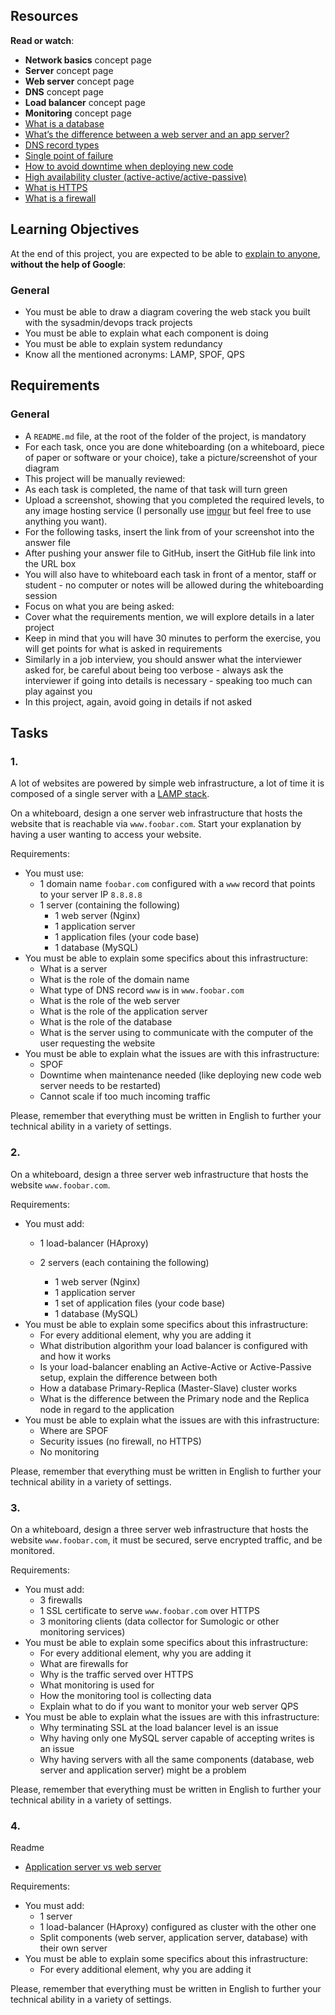 ## Resources

**Read or watch**:

*   **Network basics** concept page
*   **Server** concept page
*   **Web server** concept page
*   **DNS** concept page
*   **Load balancer** concept page
*   **Monitoring** concept page
*   [What is a database](/rltoken/7Pp0_Mdit6r_ZdRGKAwcqw "What is a database")
*   [What’s the difference between a web server and an app server?](/rltoken/YqKvabbDDtSjnHMV9g1gHw "What's the difference between a web server and an app server?")
*   [DNS record types](/rltoken/y8hTq-XsCaj2XxhNBGTd2A "DNS record types")
*   [Single point of failure](/rltoken/56OIJ23o5mqSaSeLEwxzJg "Single point of failure")
*   [How to avoid downtime when deploying new code](/rltoken/lxwkY5pRIVzatMPXwx6yew "How to avoid downtime when deploying new code")
*   [High availability cluster (active-active/active-passive)](/rltoken/rITwKN4AKP1hXZl2FKcAcw "High availability cluster (active-active/active-passive)")
*   [What is HTTPS](/rltoken/3VWpqbW7bvkuTLEpT7cqdA "What is HTTPS")
*   [What is a firewall](/rltoken/P2A36USOkcekiqHsCzTefQ "What is a firewall")

## Learning Objectives

At the end of this project, you are expected to be able to [explain to anyone](/rltoken/RrkQ3Y4e2NeMFLApRBf8Zg "explain to anyone"), **without the help of Google**:

### General

*   You must be able to draw a diagram covering the web stack you built with the sysadmin/devops track projects
*   You must be able to explain what each component is doing
*   You must be able to explain system redundancy
*   Know all the mentioned acronyms: LAMP, SPOF, QPS

## Requirements

### General

*   A `README.md` file, at the root of the folder of the project, is mandatory
*   For each task, once you are done whiteboarding (on a whiteboard, piece of paper or software or your choice), take a picture/screenshot of your diagram
*   This project will be manually reviewed:
*   As each task is completed, the name of that task will turn green
*   Upload a screenshot, showing that you completed the required levels, to any image hosting service (I personally use [imgur](/rltoken/16_BGzDlaeQepe6t265Xag "imgur") but feel free to use anything you want).
*   For the following tasks, insert the link from of your screenshot into the answer file
*   After pushing your answer file to GitHub, insert the GitHub file link into the URL box
*   You will also have to whiteboard each task in front of a mentor, staff or student - no computer or notes will be allowed during the whiteboarding session
*   Focus on what you are being asked:
*   Cover what the requirements mention, we will explore details in a later project
*   Keep in mind that you will have 30 minutes to perform the exercise, you will get points for what is asked in requirements
*   Similarly in a job interview, you should answer what the interviewer asked for, be careful about being too verbose - always ask the interviewer if going into details is necessary - speaking too much can play against you
*   In this project, again, avoid going in details if not asked

## Tasks

### 1.

A lot of websites are powered by simple web infrastructure, a lot of time it is composed of a single server with a [LAMP stack](/rltoken/OtZFy7tXzJmziqfiXKT5lA "LAMP stack").

On a whiteboard, design a one server web infrastructure that hosts the website that is reachable via `www.foobar.com`. Start your explanation by having a user wanting to access your website.

Requirements:

*   You must use:
    *   1 domain name `foobar.com` configured with a `www` record that points to your server IP `8.8.8.8`
    *   1 server (containing the following)
        *   1 web server (Nginx)
        *   1 application server
        *   1 application files (your code base)
        *   1 database (MySQL)
*   You must be able to explain some specifics about this infrastructure:
    *   What is a server
    *   What is the role of the domain name
    *   What type of DNS record `www` is in `www.foobar.com`
    *   What is the role of the web server
    *   What is the role of the application server
    *   What is the role of the database
    *   What is the server using to communicate with the computer of the user requesting the website
*   You must be able to explain what the issues are with this infrastructure:
    *   SPOF
    *   Downtime when maintenance needed (like deploying new code web server needs to be restarted)
    *   Cannot scale if too much incoming traffic

Please, remember that everything must be written in English to further your technical ability in a variety of settings.



### 2.

On a whiteboard, design a three server web infrastructure that hosts the website `www.foobar.com`.

Requirements:

*   You must add:
    *   1 load-balancer (HAproxy)

    *   2 servers (each containing the following)
        *   1 web server (Nginx)
        *   1 application server
        *   1 set of application files (your code base)
        *   1 database (MySQL)
*   You must be able to explain some specifics about this infrastructure:
    *   For every additional element, why you are adding it
    *   What distribution algorithm your load balancer is configured with and how it works
    *   Is your load-balancer enabling an Active-Active or Active-Passive setup, explain the difference between both
    *   How a database Primary-Replica (Master-Slave) cluster works
    *   What is the difference between the Primary node and the Replica node in regard to the application
*   You must be able to explain what the issues are with this infrastructure:
    *   Where are SPOF
    *   Security issues (no firewall, no HTTPS)
    *   No monitoring

Please, remember that everything must be written in English to further your technical ability in a variety of settings.



### 3.

On a whiteboard, design a three server web infrastructure that hosts the website `www.foobar.com`, it must be secured, serve encrypted traffic, and be monitored.

Requirements:

*   You must add:
    *   3 firewalls
    *   1 SSL certificate to serve `www.foobar.com` over HTTPS
    *   3 monitoring clients (data collector for Sumologic or other monitoring services)
*   You must be able to explain some specifics about this infrastructure:
    *   For every additional element, why you are adding it
    *   What are firewalls for
    *   Why is the traffic served over HTTPS
    *   What monitoring is used for
    *   How the monitoring tool is collecting data
    *   Explain what to do if you want to monitor your web server QPS
*   You must be able to explain what the issues are with this infrastructure:
    *   Why terminating SSL at the load balancer level is an issue
    *   Why having only one MySQL server capable of accepting writes is an issue
    *   Why having servers with all the same components (database, web server and application server) might be a problem

Please, remember that everything must be written in English to further your technical ability in a variety of settings.



### 4.

Readme

*   [Application server vs web server](/rltoken/okRb72QtkOSmwDsyR-hJHA "Application server vs web server")

Requirements:

*   You must add:
    *   1 server
    *   1 load-balancer (HAproxy) configured as cluster with the other one
    *   Split components (web server, application server, database) with their own server
*   You must be able to explain some specifics about this infrastructure:
    *   For every additional element, why you are adding it

Please, remember that everything must be written in English to further your technical ability in a variety of settings.
